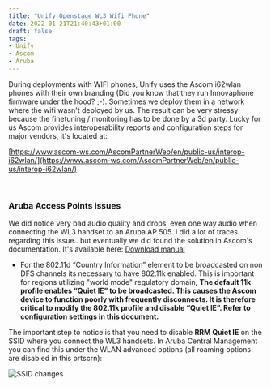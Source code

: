 ```yaml
---
title: "Unify Openstage WL3 Wifi Phone"
date: 2022-01-21T21:40:43+01:00
draft: false
tags:
- Unify
- Ascom
- Aruba
---
```


During deployments with WIFI phones, Unify uses the Ascom i62wlan phones with their own branding (Did you know that they run Innovaphone firmware under the hood? ;-). Sometimes we deploy them in a network where the wifi wasn't deployed by us. The result can be very stressy because the finetuning / monitoring has to be done by a 3d party. Lucky for us Ascom provides interoperability reports and configuration steps for major vendors, it's located at:

[https://www.ascom-ws.com/AscomPartnerWeb/en/public-us/interop-i62wlan/](https://www.ascom-ws.com/AscomPartnerWeb/en/public-us/interop-i62wlan/)

&nbsp;
### Aruba Access Points issues
We did notice very bad audio quality and drops, even one way audio when connecting the WL3 handset to an Aruba AP 505. I did a lot of traces regarding this issue.. but eventually we did found the solution in Ascom's documentation.
It's available here: [Download manual](/uploads/Aruba_App_Note_Ascom_8-4-0-1_i62_R1.pdf)

* For the 802.11d “Country Information” element to be broadcasted on non DFS channels its necessary to have 802.11k enabled. This is important for regions utilizing "world mode" regulatory domain,
**The default 11k profile enables “Quiet IE” to be broadcasted. This causes the Ascom device to function poorly with frequently disconnects. It is therefore critical to modify the 802.11k profile and disable “Quiet IE”. Refer to configuration settings in this document.**

The important step to notice is that you need to disable **RRM Quiet IE** on the SSID where you connect the WL3 handsets.
In Aruba Central Management you can find this under the WLAN advanced options (all roaming options are disabled in this prtscrn):

![SSID changes](/posts_images/WL3_disable_fast_roaming_SSID_Voice.png)
